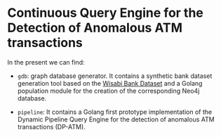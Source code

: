 # Continuous Query Engine for the Detection of Anomalous ATM transactions

In the present we can find:

- `gdb`: graph database generator. It contains a synthetic bank dataset generation tool based on the [Wisabi Bank Dataset](https://www.kaggle.com/datasets/obinnaiheanachor/wisabi-bank-dataset?resource=download) and 
a Golang population module for the creation of the corresponding Neo4j database.

- `pipeline`: It contains a Golang first prototype implementation of the Dynamic Pipeline Query Engine for the detection of anomalous ATM transactions (DP-ATM).
